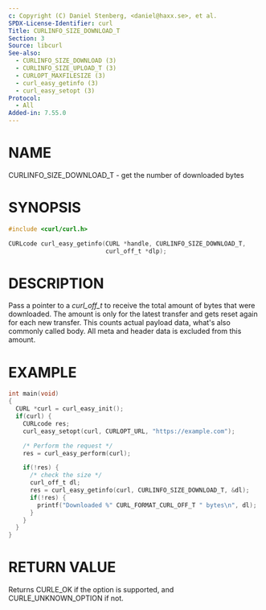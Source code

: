 ```yaml
---
c: Copyright (C) Daniel Stenberg, <daniel@haxx.se>, et al.
SPDX-License-Identifier: curl
Title: CURLINFO_SIZE_DOWNLOAD_T
Section: 3
Source: libcurl
See-also:
  - CURLINFO_SIZE_DOWNLOAD (3)
  - CURLINFO_SIZE_UPLOAD_T (3)
  - CURLOPT_MAXFILESIZE (3)
  - curl_easy_getinfo (3)
  - curl_easy_setopt (3)
Protocol:
  - All
Added-in: 7.55.0
---
```


# NAME

CURLINFO_SIZE_DOWNLOAD_T - get the number of downloaded bytes

# SYNOPSIS

~~~c
#include <curl/curl.h>

CURLcode curl_easy_getinfo(CURL *handle, CURLINFO_SIZE_DOWNLOAD_T,
                           curl_off_t *dlp);
~~~

# DESCRIPTION

Pass a pointer to a *curl_off_t* to receive the total amount of bytes that
were downloaded. The amount is only for the latest transfer and gets reset
again for each new transfer. This counts actual payload data, what's also
commonly called body. All meta and header data is excluded from this amount.

# EXAMPLE

~~~c
int main(void)
{
  CURL *curl = curl_easy_init();
  if(curl) {
    CURLcode res;
    curl_easy_setopt(curl, CURLOPT_URL, "https://example.com");

    /* Perform the request */
    res = curl_easy_perform(curl);

    if(!res) {
      /* check the size */
      curl_off_t dl;
      res = curl_easy_getinfo(curl, CURLINFO_SIZE_DOWNLOAD_T, &dl);
      if(!res) {
        printf("Downloaded %" CURL_FORMAT_CURL_OFF_T " bytes\n", dl);
      }
    }
  }
}
~~~

# RETURN VALUE

Returns CURLE_OK if the option is supported, and CURLE_UNKNOWN_OPTION if not.
